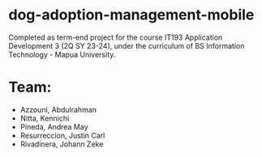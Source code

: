 # dog-adoption-management-mobile

Completed as term-end project for the course IT193 Application Development 3 (2Q SY 23-24), under the curriculum of BS Information Technology - Mapua University.

<h1>Team:</h1>
<ul>
  <li>Azzouni, Abdulrahman</li>
  <li>Nitta, Kennichi</li>
  <li>Pineda, Andrea May</li>
  <li>Resurreccion, Justin Carl</li>
  <li>Rivadinera, Johann Zeke</li>
</ul>
